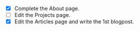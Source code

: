 - [x] Complete the About page.
- [ ] Edit the Projects page.
- [x] Edit the Articles page and write the 1st blogpost.